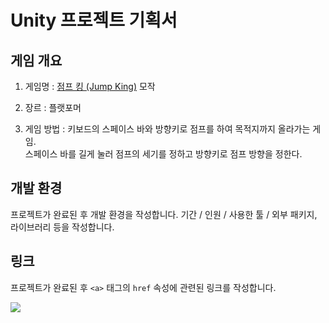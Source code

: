 # Unity 프로젝트 기획서

## 게임 개요

1. 게임명 : [점프 킹 (Jump King)](https://store.steampowered.com/app/1061090/Jump_King/?l=koreana) 모작

2. 장르 : 플랫포머

3. 게임 방법 : 키보드의 스페이스 바와 방향키로 점프를 하여 목적지까지 올라가는 게임.\
스페이스 바를 길게 눌러 점프의 세기를 정하고 방향키로 점프 방향을 정한다. 

## 개발 환경
프로젝트가 완료된 후 개발 환경을 작성합니다. 기간 / 인원 / 사용한 툴 / 외부 패키지, 라이브러리 등을 작성합니다.

## 링크
프로젝트가 완료된 후 `<a>` 태그의 `href` 속성에 관련된 링크를 작성합니다.

<a href="https://www.youtube.com"><img src="https://img.shields.io/badge/Youtube-FF0000?style=for-the-badge&logo=Youtube&logoColor=white"></a>
